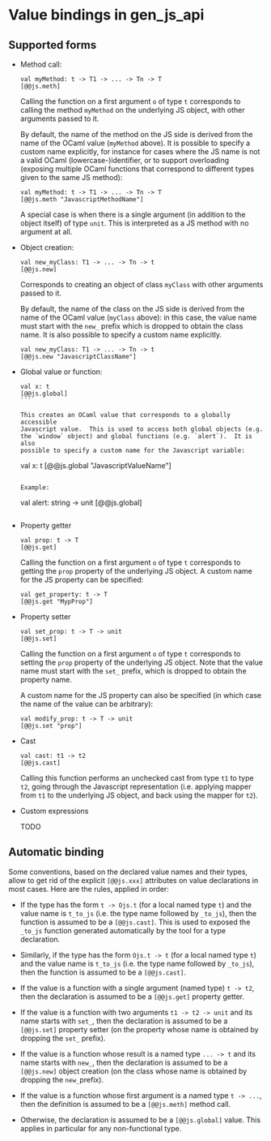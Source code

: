 Value bindings in gen_js_api
============================


Supported forms
---------------

- Method call:

  ````
  val myMethod: t -> T1 -> ... -> Tn -> T
  [@@js.meth]
  ````

  Calling the function on a first argument `o` of type `t` corresponds
  to calling the method `myMethod` on the underlying JS object, with
  other arguments passed to it.

  By default, the name of the method on the JS side is derived from
  the name of the OCaml value (`myMethod` above).  It is possible to
  specify a custom name explicitly, for instance for cases where the
  JS name is not a valid OCaml (lowercase-)identifier, or to support
  overloading (exposing multiple OCaml functions that correspond to
  different types given to the same JS method):


  ````
  val myMethod: t -> T1 -> ... -> Tn -> T
  [@@js.meth "JavascriptMethodName"]
  ````

  A special case is when there is a single argument (in addition to
  the object itself) of type `unit`.  This is interpreted as a JS
  method with no argument at all.

- Object creation:

  ````
  val new_myClass: T1 -> ... -> Tn -> t
  [@@js.new]
  ````

  Corresponds to creating an object of class `myClass` with other
  arguments passed to it.

  By default, the name of the class on the JS side is derived from the
  name of the OCaml value (`myClass` above): in this case, the value
  name must start with the `new_` prefix which is dropped to obtain
  the class name.  It is also possible to specify a custom name
  explicitly.

  ````
  val new_myClass: T1 -> ... -> Tn -> t
  [@@js.new "JavascriptClassName"]
  ````

- Global value or function:

  ````
  val x: t
  [@@js.global]
  ```

  This creates an OCaml value that corresponds to a globally accessible
  Javascript value.  This is used to access both global objects (e.g.
  the `window` object) and global functions (e.g. `alert`).  It is also
  possible to specify a custom name for the Javascript variable:

  ````
  val x: t
  [@@js.global "JavascriptValueName"]
  ````

  Example:
  ````
  val alert: string -> unit
  [@@js.global]
  ````

- Property getter

  ````
  val prop: t -> T
  [@@js.get]
  ````

  Calling the function on a first argument `o` of type `t` corresponds
  to getting the `prop` property of the underlying JS object. A custom
  name for the JS property can be specified:

  ````
  val get_property: t -> T
  [@@js.get "MypProp"]
  ````


- Property setter

  ````
  val set_prop: t -> T -> unit
  [@@js.set]
  ````

  Calling the function on a first argument `o` of type `t` corresponds
  to setting the `prop` property of the underlying JS object.  Note that
  the value name must start with the `set_` prefix, which is dropped to
  obtain the property name.

  A custom name for the JS property can also be specified (in which
  case the name of the value can be arbitrary):

  ````
  val modify_prop: t -> T -> unit
  [@@js.set "prop"]
  ````

- Cast

  ```
  val cast: t1 -> t2
  [@@js.cast]
  ````

  Calling this function performs an unchecked cast from type `t1` to
  type `t2`, going through the Javascript representation (i.e.
  applying mapper from `t1` to the underlying JS object, and back
  using the mapper for `t2`).

- Custom expressions

  TODO


Automatic binding
-----------------

Some conventions, based on the declared value names and their types,
allow to get rid of the explicit `[@@js.xxx]` attributes on value
declarations in most cases.  Here are the rules, applied in order:

- If the type has the form `t -> Ojs.t` (for a local named type `t`) and
  the value name is `t_to_js` (i.e. the type name followed by `_to_js`),
  then the function is assumed to be a `[@@js.cast]`.  This is used
  to exposed the `_to_js` function generated automatically by the tool
  for a type declaration.

- Similarly, if the type has the form `Ojs.t -> t` (for a local named
  type `t`) and the value name is `t_to_js` (i.e. the type name
  followed by `_to_js`), then the function is assumed to be a
  `[@@js.cast]`.

- If the value is a function with a single argument (named type)  `t -> t2`,
  then the declaration is assumed to be a `[@@js.get]` property getter.

- If the value is a function with two arguments `t1 -> t2 -> unit` and
  its name starts with `set_`, then the declaration is assumed to be a
  `[@@js.set]` property setter (on the property whose name is obtained
  by dropping the `set_` prefix).

- If the value is a function whose result is a named type `... -> t`
  and its name starts with `new_`, then the declaration is assumed to
  be a `[@@js.new]` object creation (on the class whose name is
  obtained by dropping the `new_`prefix).

- If the value is a function whose first argument is a named type `t -> ...`,
  then the definition is assumed to be a `[@@js.meth]` method call.

- Otherwise, the declaration is assumed to be a `[@@js.global]` value.
  This applies in particular for any non-functional type.



